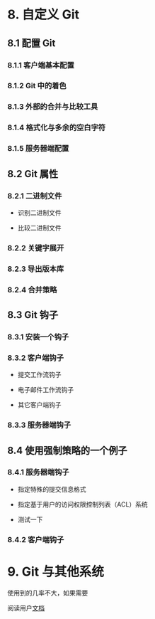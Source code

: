 # 8. 自定义 Git

## 8.1 配置 Git

### 8.1.1 客户端基本配置

### 8.1.2 Git 中的着色

### 8.1.3 外部的合并与比较工具

### 8.1.4 格式化与多余的空白字符

### 8.1.5 服务器端配置

## 8.2 Git 属性

### 8.2.1 二进制文件

* 识别二进制文件

* 比较二进制文件

### 8.2.2 关键字展开

### 8.2.3 导出版本库

### 8.2.4 合并策略

## 8.3 Git 钩子

### 8.3.1 安装一个钩子

### 8.3.2 客户端钩子

* 提交工作流钩子

* 电子邮件工作流钩子

* 其它客户端钩子

### 8.3.3 服务器端钩子

## 8.4 使用强制策略的一个例子

### 8.4.1 服务器端钩子

* 指定特殊的提交信息格式

* 指定基于用户的访问权限控制列表（ACL）系统

* 测试一下

### 8.4.2 客户端钩子

# 9. Git 与其他系统

使用到的几率不大，如果需要

阅读用户[文档](https://git-scm.com/book/zh/v2/Git-%E4%B8%8E%E5%85%B6%E4%BB%96%E7%B3%BB%E7%BB%9F-%E4%BD%9C%E4%B8%BA%E5%AE%A2%E6%88%B7%E7%AB%AF%E7%9A%84-Git)